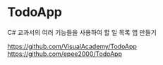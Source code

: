 # TodoApp
C# 교과서의 여러 기능들을 사용하여 할 일 목록 앱 만들기

https://github.com/VisualAcademy/TodoApp
https://github.com/epee2000/TodoApp
